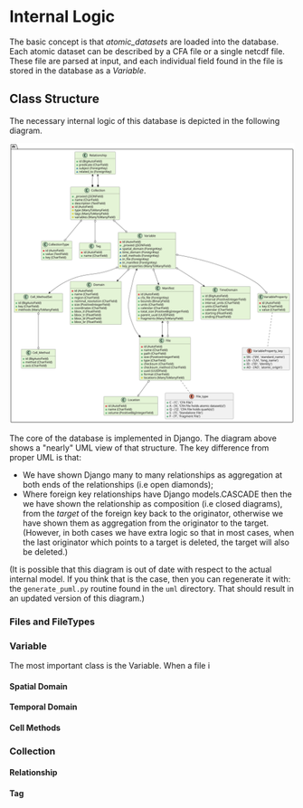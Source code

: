 # Internal Logic

The basic concept is that _atomic_datasets_ are loaded into the database. Each atomic dataset can be described by a CFA file or a single netcdf file. These file are parsed
at input, and each individual field found in the file is stored in the database as a _Variable_.

## Class Structure

The necessary internal logic of this database is depicted in the following diagram. 

![file](diagrams/out/db_uml.svg)

The core of the database is implemented in Django. The diagram above shows a "nearly" UML view of that structure. The key difference from proper UML is that:

- We have shown Django many to many relationships as aggregation at both ends of the relationships (i.e open diamonds);
- Where foreign key relationships have Django models.CASCADE then the we have shown the relationship as composition (i.e closed diagrams), from the _target_ of the foreign key back to the originator, otherwise we have shown them as aggregation from the originator to the target. (However, in both cases we have extra logic so that in most cases, when the last originator which points to a target is deleted, the target will also be deleted.)

(It is possible that this diagram is out of date with respect to the actual internal model. If you think that is the case, then you can regenerate it with: the `generate_puml.py` routine found in the `uml` directory. That should result in an updated version of this diagram.)


### Files and FileTypes


### Variable

The most important class is the Variable. When a file i

#### Spatial Domain

#### Temporal Domain

#### Cell Methods

### Collection

#### Relationship

#### Tag